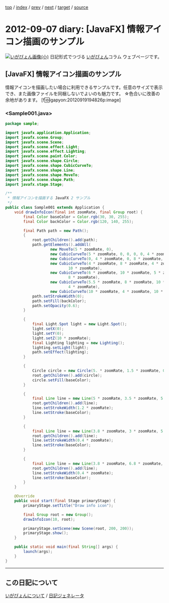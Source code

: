 [top](https://igapyon.github.io/diary/) 
 / [index](https://igapyon.github.io/diary/2012/index.html) 
 / [prev](https://igapyon.github.io/diary/2012/ig120906.html) 
 / [next](https://igapyon.github.io/diary/2012/ig120908.html) 
 / [target](https://igapyon.github.io/diary/2012/ig120907.html) 
 / [source](https://github.com/igapyon/diary/blob/gh-pages/2012/ig120907.html.src.md) 

2012-09-07 diary: [JavaFX] 情報アイコン描画のサンプル
=====================================================================================================
[![いがぴょん画像(小)](https://igapyon.github.io/diary/images/iga200306s.jpg "いがぴょん")](https://igapyon.github.io/diary/memo/memoigapyon.html) 日記形式でつづる [いがぴょん](https://igapyon.github.io/diary/memo/memoigapyon.html)コラム ウェブページです。

## [JavaFX] 情報アイコン描画のサンプル

情報アイコンを描画したい場合に利用できるサンプルです。任意のサイズで表示でき、また画像ファイルを同梱しないでよいのも魅力です。
☆色合いに改善の余地があります。
[f:id:igapyon:20120919194826p:image]

### <Sample001.java>


```java
package sample;

import javafx.application.Application;
import javafx.scene.Group;
import javafx.scene.Scene;
import javafx.scene.effect.Light;
import javafx.scene.effect.Lighting;
import javafx.scene.paint.Color;
import javafx.scene.shape.Circle;
import javafx.scene.shape.CubicCurveTo;
import javafx.scene.shape.Line;
import javafx.scene.shape.MoveTo;
import javafx.scene.shape.Path;
import javafx.stage.Stage;

/**
 * 情報アイコンを描画する JavaFX 2 サンプル
 */
public class Sample001 extends Application {
    void drawInfoIcon(final int zoomRate, final Group root) {
        final Color baseColor = Color.rgb(30, 30, 255);
        final Color backColor = Color.rgb(120, 140, 255);

        final Path path = new Path();
        {
            root.getChildren().add(path);
            path.getElements().addAll(
                    new MoveTo(5 * zoomRate, 0),
                    new CubicCurveTo(5 * zoomRate, 0, 0, 0, 0, 4 * zoomRate),
                    new CubicCurveTo(0, 4 * zoomRate, 0, 8 * zoomRate, 4 * zoomRate, 8 * zoomRate),
                    new CubicCurveTo(4 * zoomRate, 8 * zoomRate, 4 * zoomRate, 10 * zoomRate, 6 * zoomRate,
                            10 * zoomRate),
                    new CubicCurveTo(6 * zoomRate, 10 * zoomRate, 5 * zoomRate, 10 * zoomRate, 5.5 * zoomRate,
                            8 * zoomRate),
                    new CubicCurveTo(5.5 * zoomRate, 8 * zoomRate, 10 * zoomRate, 8.6 * zoomRate, 10 * zoomRate,
                            4 * zoomRate),
                    new CubicCurveTo(10 * zoomRate, 4 * zoomRate, 10 * zoomRate, 0, 4 * zoomRate, 0));
            path.setStrokeWidth(0);
            path.setFill(backColor);
            path.setOpacity(0.6);
        }

        {
            final Light.Spot light = new Light.Spot();
            light.setX(0);
            light.setY(0);
            light.setZ(10 * zoomRate);
            final Lighting lighting = new Lighting();
            lighting.setLight(light);
            path.setEffect(lighting);
        }

        {
            Circle circle = new Circle(5. * zoomRate, 1.5 * zoomRate, 0.7 * zoomRate);
            root.getChildren().add(circle);
            circle.setFill(baseColor);
        }

        {
            final Line line = new Line(5 * zoomRate, 3.5 * zoomRate, 5 * zoomRate, 6 * zoomRate);
            root.getChildren().add(line);
            line.setStrokeWidth(1.2 * zoomRate);
            line.setStroke(baseColor);
        }

        {
            final Line line = new Line(3.8 * zoomRate, 3 * zoomRate, 5.4 * zoomRate, 3 * zoomRate);
            root.getChildren().add(line);
            line.setStrokeWidth(0.4 * zoomRate);
            line.setStroke(baseColor);
        }

        {
            final Line line = new Line(3.8 * zoomRate, 6.8 * zoomRate, 6.2 * zoomRate, 6.8 * zoomRate);
            root.getChildren().add(line);
            line.setStrokeWidth(0.4 * zoomRate);
            line.setStroke(baseColor);
        }
    }

    @Override
    public void start(final Stage primaryStage) {
        primaryStage.setTitle("Draw info icon");

        final Group root = new Group();
        drawInfoIcon(10, root);

        primaryStage.setScene(new Scene(root, 200, 200));
        primaryStage.show();
    }

    public static void main(final String[] args) {
        launch(args);
    }
}
```



----------------------------------------------------------------------------------------------------

## この日記について
[いがぴょんについて](https://igapyon.github.io/diary/memo/memoigapyon.html) / [日記ジェネレータ](https://github.com/igapyon/igapyonv3)
